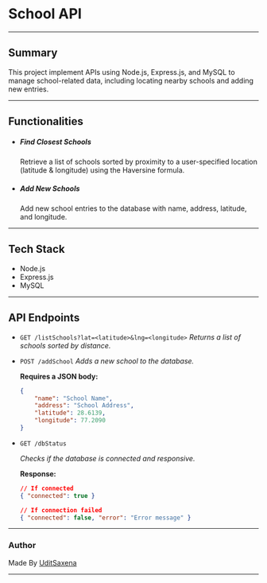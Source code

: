 # School API 

---

## Summary

This project implement APIs using Node.js, Express.js, and MySQL to manage school-related data, including locating nearby schools and adding new entries.

---
## Functionalities 
- ##### Find Closest Schools
    Retrieve a list of schools sorted by proximity to a user-specified location (latitude & longitude) using the Haversine formula.

- ##### Add New Schools
    Add new school entries to the database with name, address, latitude, and longitude.

---
## Tech Stack
- Node.js
- Express.js
- MySQL

---

## API Endpoints
- `GET /listSchools?lat=<latitude>&lng=<longitude>`
    _Returns a list of schools sorted by distance._


- `POST /addSchool`
    _Adds a new school to the database._
    
    **Requires a JSON body:**

    ```json
    {
        "name": "School Name",
        "address": "School Address",
        "latitude": 28.6139,
        "longitude": 77.2090
    }
    ```


- `GET /dbStatus`

   _Checks if the database is connected and responsive._

    **Response:**
    ```json
    // If connected
    { "connected": true }

    // If connection failed
    { "connected": false, "error": "Error message" }
    ```
---

### Author
Made By [UditSaxena](https://github.com/UditSax3na)

---
